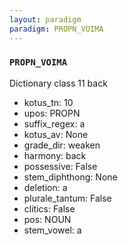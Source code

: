 ```yaml
---
layout: paradigm
paradigm: PROPN_VOIMA
---
```

### ` PROPN_VOIMA `

Dictionary class 11 back
* kotus_tn: 10
* upos: PROPN
* suffix_regex: a
* kotus_av: None
* grade_dir: weaken
* harmony: back
* possessive: False
* stem_diphthong: None
* deletion: a
* plurale_tantum: False
* clitics: False
* pos: NOUN
* stem_vowel: a
